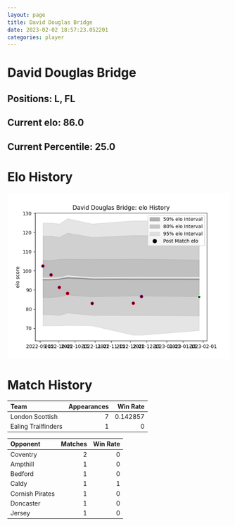 ```yaml
---  
layout: page  
title: David Douglas Bridge  
date: 2023-02-02 18:57:23.052201  
categories: player  
---
```

# David Douglas Bridge

## Positions: L, FL

## Current elo: 86.0

## Current Percentile: 25.0

# Elo History


![elo history](history_DavidDouglasBridge.png)
# Match History


| Team                |   Appearances |   Win Rate |
|:--------------------|--------------:|-----------:|
| London Scottish     |             7 |   0.142857 |
| Ealing Trailfinders |             1 |   0        |

| Opponent        |   Matches |   Win Rate |
|:----------------|----------:|-----------:|
| Coventry        |         2 |          0 |
| Ampthill        |         1 |          0 |
| Bedford         |         1 |          0 |
| Caldy           |         1 |          1 |
| Cornish Pirates |         1 |          0 |
| Doncaster       |         1 |          0 |
| Jersey          |         1 |          0 |